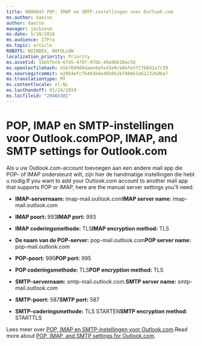 ```yaml
---
title: 8000043 POP, IMAP en SMTP-instellingen voor Outlook.com
ms.author: daeite
author: daeite
manager: jackiesm
ms.date: 5/30/2018
ms.audience: ITPro
ms.topic: article
ROBOTS: NOINDEX, NOFOLLOW
localization_priority: Priority
ms.assetid: 16b5fbc6-6f45-4707-97bb-49a9b610ac56
ms.openlocfilehash: b5b7609d6daee9afe43e9cb6bfe5f2766d1e7c39
ms.sourcegitcommit: e2864efcfb493b6e46b662b746661a61232bdba7
ms.translationtype: MT
ms.contentlocale: nl-NL
ms.lasthandoff: 01/24/2019
ms.locfileid: "29465381"
---
```

# <a name="pop-imap-and-smtp-settings-for-outlookcom"></a><span data-ttu-id="38037-102">POP, IMAP en SMTP-instellingen voor Outlook.com</span><span class="sxs-lookup"><span data-stu-id="38037-102">POP, IMAP, and SMTP settings for Outlook.com</span></span>

<span data-ttu-id="38037-103">Als u uw Outlook.com-account toevoegen aan een andere mail app die POP- of IMAP ondersteunt wilt, zijn hier de handmatige instellingen die hebt u nodig:</span><span class="sxs-lookup"><span data-stu-id="38037-103">If you want to add your Outlook.com account to another mail app that supports POP or IMAP, here are the manual server settings you'll need:</span></span>
  
- <span data-ttu-id="38037-104">**IMAP-servernaam:** imap-mail.outlook.com</span><span class="sxs-lookup"><span data-stu-id="38037-104">**IMAP server name:** imap-mail.outlook.com</span></span> 
    
- <span data-ttu-id="38037-105">**IMAP poort:** 993</span><span class="sxs-lookup"><span data-stu-id="38037-105">**IMAP port:** 993</span></span> 
    
- <span data-ttu-id="38037-106">**IMAP coderingsmethode:** TLS</span><span class="sxs-lookup"><span data-stu-id="38037-106">**IMAP encryption method:** TLS</span></span> 
    
- <span data-ttu-id="38037-107">**De naam van de POP-server:** pop-mail.outlook.com</span><span class="sxs-lookup"><span data-stu-id="38037-107">**POP server name:** pop-mail.outlook.com</span></span> 
    
- <span data-ttu-id="38037-108">**POP-poort:** 995</span><span class="sxs-lookup"><span data-stu-id="38037-108">**POP port:** 995</span></span> 
    
- <span data-ttu-id="38037-109">**POP coderingsmethode:** TLS</span><span class="sxs-lookup"><span data-stu-id="38037-109">**POP encryption method:** TLS</span></span> 
    
- <span data-ttu-id="38037-110">**SMTP-servernaam:** smtp-mail.outlook.com.</span><span class="sxs-lookup"><span data-stu-id="38037-110">**SMTP server name:** smtp-mail.outlook.com</span></span> 
    
- <span data-ttu-id="38037-111">**SMTP-poort:** 587</span><span class="sxs-lookup"><span data-stu-id="38037-111">**SMTP port:** 587</span></span> 
    
- <span data-ttu-id="38037-112">**SMTP-coderingsmethode:** TLS STARTEN</span><span class="sxs-lookup"><span data-stu-id="38037-112">**SMTP encryption method:** STARTTLS</span></span> 
    
<span data-ttu-id="38037-113">Lees meer over [POP, IMAP en SMTP-instellingen voor Outlook.com](https://go.microsoft.com/fwlink/p/?linkid=2001402&amp;clcid=0x409).</span><span class="sxs-lookup"><span data-stu-id="38037-113">Read more about [POP, IMAP, and SMTP settings for Outlook.com](https://go.microsoft.com/fwlink/p/?linkid=2001402&amp;clcid=0x409).</span></span>
  

